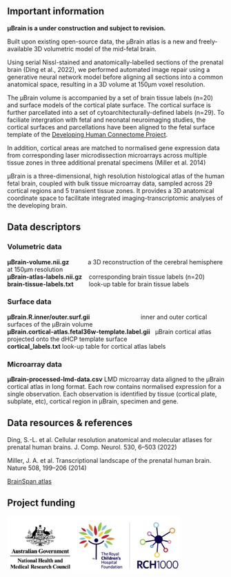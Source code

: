 ## Important information
**&mu;Brain is a under construction and subject to revision.**  

Built upon existing open-source data, the &mu;Brain atlas is a new and freely-available 3D volumetric model of the mid-fetal brain. 

Using serial Nissl-stained and anatomically-labelled sections of the prenatal brain (Ding et al., 2022), we performed automated image repair using a generative neural network model before aligning all sections into a common anatomical space, resulting in a 3D volume at 150&mu;m voxel resolution. 

The &mu;Brain volume is accompanied by a set of brain tissue labels (n=20) and surface models of the cortical plate surface. The cortical surface is further parcellated into a set of cytoarchitecturally-defined labels (n=29). To faciliate intergration with fetal and neonatal neuroimaging studies, the cortical surfaces and parcellations have been aligned to the fetal surface template of the [Developing Human Connectome Project](https://gin.g-node.org/kcl_cdb/dhcp_fetal_brain_surface_atlas).

In addition, cortical areas are matched to normalised gene expression data from corresponding laser microdissection microarrays across multiple tissue zones in three additional prenatal specimens (Miller et al. 2014) 

&mu;Brain is a three-dimensional, high resolution histological atlas of the human fetal brain, coupled with bulk tissue microarray data, sampled across 29 cortical regions and 5 transient tissue zones. It provides a 3D anatomical coordinate space to facilitate integrated imaging-transcriptomic analyses of the developing brain.


 
## Data descriptors
### Volumetric data
**&mu;Brain-volume.nii.gz** &nbsp; &nbsp; &nbsp; &nbsp; &nbsp; a 3D reconstruction of the cerebral hemisphere at 150&mu;m resolution  
**&mu;Brain-atlas-labels.nii.gz** &nbsp; &nbsp;corresponding brain tissue labels (n=20)   
**brain-tissue-labels.txt** &nbsp; &nbsp; &nbsp; &nbsp;&nbsp;look-up table for brain tissue labels  

### Surface data
**&mu;Brain.R.inner/outer.surf.gii** &nbsp; &nbsp; &nbsp; &nbsp; &nbsp; &nbsp; &nbsp; &nbsp; &nbsp; &nbsp; &nbsp; &nbsp; &nbsp; &nbsp; &nbsp;inner and outer cortical surfaces of the &mu;Brain volume  
**&mu;Brain.cortical-atlas.fetal36w-template.label.gii** &nbsp; &mu;Brain cortical atlas projected onto the dHCP template surface  
**cortical_labels.txt**                                   look-up table for cortical atlas labels  

### Microarray data
**&mu;Brain-processed-lmd-data.csv**           LMD microarray data aligned to the &mu;Brain cortical atlas in long format. Each row contains normalised expression for a single observation. Each observation is identified by tissue (cortical plate, subplate, etc), cortical region in &mu;Brain, specimen and gene.



## Data resources & references
Ding, S.-L. et al. Cellular resolution anatomical and molecular atlases for prenatal human brains. J. Comp. Neurol. 530, 6–503 (2022)  

Miller, J. A. et al. Transcriptional landscape of the prenatal human brain. Nature 508, 199–206 (2014)  

[BrainSpan atlas](https://www.brainspan.org/)

## Project funding
<img src="./assets/images/funders.jpg" width="400"/>


